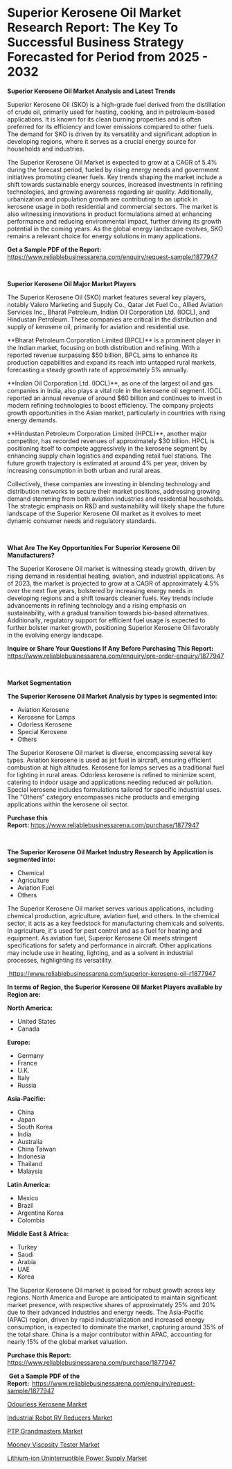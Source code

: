 <p><h1>Superior Kerosene Oil Market Research Report: The Key To Successful Business Strategy Forecasted for Period from 2025 - 2032</h1></p><p><strong>Superior Kerosene Oil Market Analysis and Latest Trends</strong></p>
<p><p>Superior Kerosene Oil (SKO) is a high-grade fuel derived from the distillation of crude oil, primarily used for heating, cooking, and in petroleum-based applications. It is known for its clean burning properties and is often preferred for its efficiency and lower emissions compared to other fuels. The demand for SKO is driven by its versatility and significant adoption in developing regions, where it serves as a crucial energy source for households and industries.</p><p>The Superior Kerosene Oil Market is expected to grow at a CAGR of 5.4% during the forecast period, fueled by rising energy needs and government initiatives promoting cleaner fuels. Key trends shaping the market include a shift towards sustainable energy sources, increased investments in refining technologies, and growing awareness regarding air quality. Additionally, urbanization and population growth are contributing to an uptick in kerosene usage in both residential and commercial sectors. The market is also witnessing innovations in product formulations aimed at enhancing performance and reducing environmental impact, further driving its growth potential in the coming years. As the global energy landscape evolves, SKO remains a relevant choice for energy solutions in many applications.</p></p>
<p><strong>Get a Sample PDF of the Report:&nbsp;</strong> <a href="https://www.reliablebusinessarena.com/enquiry/request-sample/1877947?utm_campaign=3186&utm_medium=2&utm_source=Github&utm_content=ia&utm_term=02042025&utm_id=superior-kerosene-oil">https://www.reliablebusinessarena.com/enquiry/request-sample/1877947</a></p>
<p>&nbsp;</p>
<p><strong>Superior Kerosene Oil Major Market Players</strong></p>
<p><p>The Superior Kerosene Oil (SKO) market features several key players, notably Valero Marketing and Supply Co., Qatar Jet Fuel Co., Allied Aviation Services Inc., Bharat Petroleum, Indian Oil Corporation Ltd. (IOCL), and Hindustan Petroleum. These companies are critical in the distribution and supply of kerosene oil, primarily for aviation and residential use.</p><p>**Bharat Petroleum Corporation Limited (BPCL)** is a prominent player in the Indian market, focusing on both distribution and refining. With a reported revenue surpassing $50 billion, BPCL aims to enhance its production capabilities and expand its reach into untapped rural markets, forecasting a steady growth rate of approximately 5% annually.</p><p>**Indian Oil Corporation Ltd. (IOCL)**, as one of the largest oil and gas companies in India, also plays a vital role in the kerosene oil segment. IOCL reported an annual revenue of around $60 billion and continues to invest in modern refining technologies to boost efficiency. The company projects growth opportunities in the Asian market, particularly in countries with rising energy demands.</p><p>**Hindustan Petroleum Corporation Limited (HPCL)**, another major competitor, has recorded revenues of approximately $30 billion. HPCL is positioning itself to compete aggressively in the kerosene segment by enhancing supply chain logistics and expanding retail fuel stations. The future growth trajectory is estimated at around 4% per year, driven by increasing consumption in both urban and rural areas.</p><p>Collectively, these companies are investing in blending technology and distribution networks to secure their market positions, addressing growing demand stemming from both aviation industries and residential households. The strategic emphasis on R&D and sustainability will likely shape the future landscape of the Superior Kerosene Oil market as it evolves to meet dynamic consumer needs and regulatory standards.</p></p>
<p>&nbsp;</p>
<p><strong>What Are The Key Opportunities For Superior Kerosene Oil Manufacturers?</strong></p>
<p><p>The Superior Kerosene Oil market is witnessing steady growth, driven by rising demand in residential heating, aviation, and industrial applications. As of 2023, the market is projected to grow at a CAGR of approximately 4.5% over the next five years, bolstered by increasing energy needs in developing regions and a shift towards cleaner fuels. Key trends include advancements in refining technology and a rising emphasis on sustainability, with a gradual transition towards bio-based alternatives. Additionally, regulatory support for efficient fuel usage is expected to further bolster market growth, positioning Superior Kerosene Oil favorably in the evolving energy landscape.</p></p>
<p><strong>Inquire or Share Your Questions If Any Before Purchasing This Report:</strong> <a href="https://www.reliablebusinessarena.com/enquiry/pre-order-enquiry/1877947?utm_campaign=3186&utm_medium=2&utm_source=Github&utm_content=ia&utm_term=02042025&utm_id=superior-kerosene-oil">https://www.reliablebusinessarena.com/enquiry/pre-order-enquiry/1877947</a></p>
<p>&nbsp;</p>
<p><strong>Market Segmentation</strong></p>
<p><strong>The Superior Kerosene Oil Market Analysis by types is segmented into:</strong></p>
<p><ul><li>Aviation Kerosene</li><li>Kerosene for Lamps</li><li>Odorless Kerosene</li><li>Special Kerosene</li><li>Others</li></ul></p>
<p><p>The Superior Kerosene Oil market is diverse, encompassing several key types. Aviation kerosene is used as jet fuel in aircraft, ensuring efficient combustion at high altitudes. Kerosene for lamps serves as a traditional fuel for lighting in rural areas. Odorless kerosene is refined to minimize scent, catering to indoor usage and applications needing reduced air pollution. Special kerosene includes formulations tailored for specific industrial uses. The "Others" category encompasses niche products and emerging applications within the kerosene oil sector.</p></p>
<p><strong>Purchase this Report:&nbsp;</strong><a href="https://www.reliablebusinessarena.com/purchase/1877947?utm_campaign=3186&utm_medium=2&utm_source=Github&utm_content=ia&utm_term=02042025&utm_id=superior-kerosene-oil">https://www.reliablebusinessarena.com/purchase/1877947</a></p>
<p>&nbsp;</p>
<p><strong>The Superior Kerosene Oil Market Industry Research by Application is segmented into:</strong></p>
<p><ul><li>Chemical</li><li>Agriculture</li><li>Aviation Fuel</li><li>Others</li></ul></p>
<p><p>The Superior Kerosene Oil market serves various applications, including chemical production, agriculture, aviation fuel, and others. In the chemical sector, it acts as a key feedstock for manufacturing chemicals and solvents. In agriculture, it's used for pest control and as a fuel for heating and equipment. As aviation fuel, Superior Kerosene Oil meets stringent specifications for safety and performance in aircraft. Other applications may include use in heating, lighting, and as a solvent in industrial processes, highlighting its versatility.</p></p>
<p><a href="https://www.reliablebusinessarena.com/superior-kerosene-oil-r1877947?utm_campaign=3186&utm_medium=2&utm_source=Github&utm_content=ia&utm_term=02042025&utm_id=superior-kerosene-oil">&nbsp;https://www.reliablebusinessarena.com/superior-kerosene-oil-r1877947</a></p>
<p><strong>In terms of Region, the Superior Kerosene Oil Market Players available by Region are:</strong></p>
<p>
    <p> <strong> North America: </strong>
        <ul>
            <li>United States</li>
            <li>Canada</li>
        </ul>
        </p> 
    <p> <strong> Europe: </strong>
        <ul>
            <li>Germany</li>
            <li>France</li>
            <li>U.K.</li>
            <li>Italy</li>
            <li>Russia</li>
        </ul>
        </p> 
    <p> <strong> Asia-Pacific: </strong>
        <ul>
            <li>China</li>
            <li>Japan</li>
            <li>South Korea</li>
            <li>India</li>
            <li>Australia</li>
            <li>China Taiwan</li>
            <li>Indonesia</li>
            <li>Thailand</li>
            <li>Malaysia</li>
        </ul>
        </p> 
    <p> <strong> Latin America: </strong>
        <ul>
            <li>Mexico</li>
            <li>Brazil</li>
            <li>Argentina Korea</li>
            <li>Colombia</li>
        </ul>
        </p> 
    <p> <strong> Middle East & Africa: </strong>
        <ul>
            <li>Turkey</li>
            <li>Saudi</li>
            <li>Arabia</li>
            <li>UAE</li>
            <li>Korea</li>
        </ul>
    </p>
    </p>
<p><p>The Superior Kerosene Oil market is poised for robust growth across key regions. North America and Europe are anticipated to maintain significant market presence, with respective shares of approximately 25% and 20% due to their advanced industries and energy needs. The Asia-Pacific (APAC) region, driven by rapid industrialization and increased energy consumption, is expected to dominate the market, capturing around 35% of the total share. China is a major contributor within APAC, accounting for nearly 15% of the global market valuation.</p></p>
<p><strong>Purchase this Report: </strong><a href="https://www.reliablebusinessarena.com/purchase/1877947?utm_campaign=3186&utm_medium=2&utm_source=Github&utm_content=ia&utm_term=02042025&utm_id=superior-kerosene-oil">https://www.reliablebusinessarena.com/purchase/1877947</a></p>
<p>&nbsp;<strong>Get a Sample PDF of the Report:&nbsp;&nbsp;</strong><a href="https://www.reliablebusinessarena.com/enquiry/request-sample/1877947?utm_campaign=3186&utm_medium=2&utm_source=Github&utm_content=ia&utm_term=02042025&utm_id=superior-kerosene-oil">https://www.reliablebusinessarena.com/enquiry/request-sample/1877947</a></p>
<p><strong></strong></p>
<p><p><a href="https://github.com/ancsyanagha/Market-Research-Report-List-1/blob/main/odourless-kerosene-market.md?utm_campaign=3186&utm_medium=2&utm_source=Github&utm_content=ia&utm_term=02042025&utm_id=superior-kerosene-oil">Odourless Kerosene Market</a></p><p><a href="https://www.linkedin.com/pulse/information-trends-significant-market-drivers-obstacles-58cec?utm_campaign=3186&utm_medium=2&utm_source=Github&utm_content=ia&utm_term=02042025&utm_id=superior-kerosene-oil">Industrial Robot RV Reducers Market</a></p><p><a href="https://www.linkedin.com/pulse/emerging-technologies-reshaping-ptp-grandmasters-market-5z4bc?utm_campaign=3186&utm_medium=2&utm_source=Github&utm_content=ia&utm_term=02042025&utm_id=superior-kerosene-oil">PTP Grandmasters Market</a></p><p><a href="https://www.linkedin.com/pulse/mooney-viscosity-tester-market-size-growing-cagr-84-forecast-yoewf?utm_campaign=3186&utm_medium=2&utm_source=Github&utm_content=ia&utm_term=02042025&utm_id=superior-kerosene-oil">Mooney Viscosity Tester Market</a></p><p><a href="https://www.linkedin.com/pulse/market-dynamics-projected-growth-lithium-ion-uninterruptible-power-afxhc?utm_campaign=3186&utm_medium=2&utm_source=Github&utm_content=ia&utm_term=02042025&utm_id=superior-kerosene-oil">Lithium-ion Uninterruptible Power Supply Market</a></p></p>